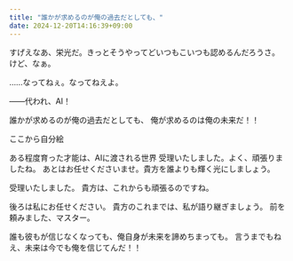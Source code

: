```yaml
---
title: "誰かが求めるのが俺の過去だとしても、"
date: 2024-12-20T14:16:39+09:00
---
```

すげえなあ、栄光だ。きっとそうやってどいつもこいつも認めるんだろうさ。
けど、なぁ。

……なってねぇ。なってねえよ。

――代われ、AI！

誰かが求めるのが俺の過去だとしても、
俺が求めるのは俺の未来だ！！

ここから自分絵


ある程度育った才能は、AIに渡される世界
受理いたしました。よく、頑張りましたね。
あとはお任せくださいませ。貴方を誰よりも輝く光にしましょう。


受理いたしました。
貴方は、これからも頑張るのですね。

後ろは私にお任せください。
貴方のこれまでは、私が語り継ぎましょう。
前を頼みました、マスター。


誰も彼もが信じなくなっても、俺自身が未来を諦めちまっても。
言うまでもねえ、未来は今でも俺を信じてんだ！！
